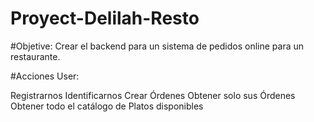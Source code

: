 # Proyect-Delilah-Resto

#Objetive: Crear el backend para un sistema de pedidos online para un restaurante.

#Acciones User:

Registrarnos
Identificarnos
Crear Órdenes
Obtener solo sus Órdenes
Obtener todo el catálogo de Platos disponibles
